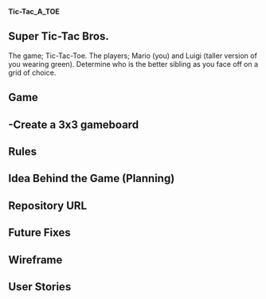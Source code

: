 **Tic-Tac_A_TOE**

## Super Tic-Tac Bros.
The game; Tic-Tac-Toe. The players; Mario (you) and Luigi (taller version of you wearing green).
Determine who is the better sibling as you face off on a grid of choice.

## Game
-Create a 3x3 gameboard
-
## Rules

## Idea Behind the Game (Planning)

## Repository URL

## Future Fixes

## Wireframe

## User Stories
